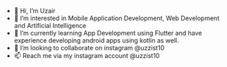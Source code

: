 - 👋 Hi, I’m Uzair
- 👀 I’m interested in Mobile Application Development, Web Development and Artificial Intelligence
- 🌱 I’m currently learning App Development using Flutter and have experience developing android apps using kotlin as well.
- 💞️ I’m looking to collaborate on instagram @uzzist10
- 📫 Reach me via my instagram account @uzzist10

<!---
uzzist/uzzist is a ✨ special ✨ repository because its `README.md` (this file) appears on your GitHub profile.
You can click the Preview link to take a look at your changes.
--->
